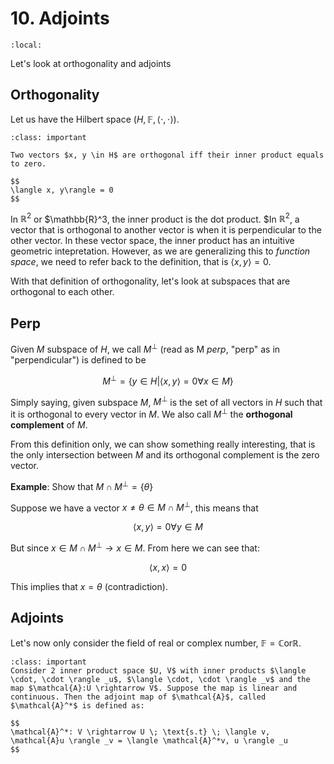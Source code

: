 # 10. Adjoints
```{contents}
:local:
```
Let's look at orthogonality and adjoints
## Orthogonality
Let us have the Hilbert space $(H, \mathbb{F}, \langle\cdot,\cdot\rangle)$.

```{admonition} Definition: Orthogonal
:class: important

Two vectors $x, y \in H$ are orthogonal iff their inner product equals to zero.

$$
\langle x, y\rangle = 0
$$
```

In $\mathbb{R}^2$ or $\mathbb{R}^3, the inner product is the dot product. $In $\mathbb{R}^2$, a vector that is orthogonal to another vector is when it is perpendicular to the other vector. In these vector space, the inner product has an intuitive geometric intepretation. However, as we are generalizing this to *function space*, we need to refer back to the definition, that is $\langle x, y \rangle = 0$.

With that definition of orthogonality, let's look at subspaces that are orthogonal to each other.

## Perp
Given $M$ subspace of $H$, we call $M^\perp$ (read as M *perp*, "perp" as in "perpendicular") is defined to be 

$$M^\perp = \{y \in H | \langle x, y\rangle = 0 \forall x \in M\}$$

Simply saying, given subspace $M$, $M^\perp$ is the set of all vectors in $H$ such that it is orthogonal to every vector in $M$. We also call $M^\perp$ the **orthogonal complement** of $M$.

From this definition only, we can show something really interesting, that is the only intersection between $M$ and its orthogonal complement is the zero vector.

**Example**: Show that $M \cap M^\perp = \{\theta\}$

Suppose we have a vector $x \neq \theta \in M \cap M^\perp$, this means that

$$
\langle x, y\rangle = 0 \forall y \in M
$$

But since $x \in M \cap M^\perp \rightarrow x \in M$. From here we can see that:

$$
\langle x, x\rangle = 0
$$

This implies that $x = \theta$ (contradiction).

## Adjoints
Let's now only consider the field of real or complex number, $\mathbb{F} = \mathbb{C} \text{or} \mathbb{R}$.

```{admonition} Definition: Adjoint
:class: important
Consider 2 inner product space $U, V$ with inner products $\langle \cdot, \cdot \rangle _u$, $\langle \cdot, \cdot \rangle _v$ and the map $\mathcal{A}:U \rightarrow V$. Suppose the map is linear and continuous. Then the adjoint map of $\mathcal{A}$, called $\mathcal{A}^*$ is defined as:

$$
\mathcal{A}^*: V \rightarrow U \; \text{s.t} \; \langle v, \mathcal{A}u \rangle _v = \langle \mathcal{A}^*v, u \rangle _u
$$
```